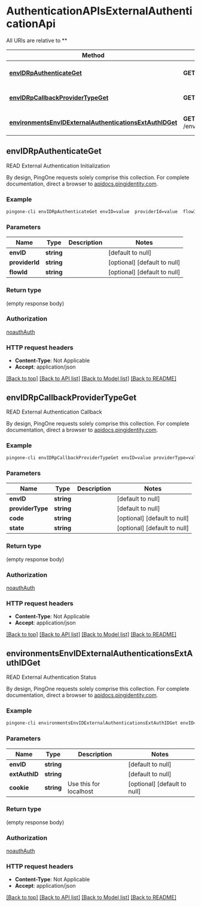 # AuthenticationAPIsExternalAuthenticationApi

All URIs are relative to **

Method | HTTP request | Description
------------- | ------------- | -------------
[**envIDRpAuthenticateGet**](AuthenticationAPIsExternalAuthenticationApi.md#envIDRpAuthenticateGet) | **GET** /{envID}/rp/authenticate | READ External Authentication Initialization
[**envIDRpCallbackProviderTypeGet**](AuthenticationAPIsExternalAuthenticationApi.md#envIDRpCallbackProviderTypeGet) | **GET** /{envID}/rp/callback/{providerType} | READ External Authentication Callback
[**environmentsEnvIDExternalAuthenticationsExtAuthIDGet**](AuthenticationAPIsExternalAuthenticationApi.md#environmentsEnvIDExternalAuthenticationsExtAuthIDGet) | **GET** /environments/{envID}/externalAuthentications/{extAuthID} | READ External Authentication Status



## envIDRpAuthenticateGet

READ External Authentication Initialization

By design, PingOne requests solely comprise this collection. For complete documentation, direct a browser to <a href='https://apidocs.pingidentity.com/pingone/platform/v1/api/'>apidocs.pingidentity.com</a>.

### Example

```bash
pingone-cli envIDRpAuthenticateGet envID=value  providerId=value  flowId=value
```

### Parameters


Name | Type | Description  | Notes
------------- | ------------- | ------------- | -------------
 **envID** | **string** |  | [default to null]
 **providerId** | **string** |  | [optional] [default to null]
 **flowId** | **string** |  | [optional] [default to null]

### Return type

(empty response body)

### Authorization

[noauthAuth](../README.md#noauthAuth)

### HTTP request headers

- **Content-Type**: Not Applicable
- **Accept**: application/json

[[Back to top]](#) [[Back to API list]](../README.md#documentation-for-api-endpoints) [[Back to Model list]](../README.md#documentation-for-models) [[Back to README]](../README.md)


## envIDRpCallbackProviderTypeGet

READ External Authentication Callback

By design, PingOne requests solely comprise this collection. For complete documentation, direct a browser to <a href='https://apidocs.pingidentity.com/pingone/platform/v1/api/'>apidocs.pingidentity.com</a>.

### Example

```bash
pingone-cli envIDRpCallbackProviderTypeGet envID=value providerType=value  code=value  state=value
```

### Parameters


Name | Type | Description  | Notes
------------- | ------------- | ------------- | -------------
 **envID** | **string** |  | [default to null]
 **providerType** | **string** |  | [default to null]
 **code** | **string** |  | [optional] [default to null]
 **state** | **string** |  | [optional] [default to null]

### Return type

(empty response body)

### Authorization

[noauthAuth](../README.md#noauthAuth)

### HTTP request headers

- **Content-Type**: Not Applicable
- **Accept**: application/json

[[Back to top]](#) [[Back to API list]](../README.md#documentation-for-api-endpoints) [[Back to Model list]](../README.md#documentation-for-models) [[Back to README]](../README.md)


## environmentsEnvIDExternalAuthenticationsExtAuthIDGet

READ External Authentication Status

By design, PingOne requests solely comprise this collection. For complete documentation, direct a browser to <a href='https://apidocs.pingidentity.com/pingone/platform/v1/api/'>apidocs.pingidentity.com</a>.

### Example

```bash
pingone-cli environmentsEnvIDExternalAuthenticationsExtAuthIDGet envID=value extAuthID=value Cookie:value
```

### Parameters


Name | Type | Description  | Notes
------------- | ------------- | ------------- | -------------
 **envID** | **string** |  | [default to null]
 **extAuthID** | **string** |  | [default to null]
 **cookie** | **string** | Use this for localhost | [optional] [default to null]

### Return type

(empty response body)

### Authorization

[noauthAuth](../README.md#noauthAuth)

### HTTP request headers

- **Content-Type**: Not Applicable
- **Accept**: application/json

[[Back to top]](#) [[Back to API list]](../README.md#documentation-for-api-endpoints) [[Back to Model list]](../README.md#documentation-for-models) [[Back to README]](../README.md)

